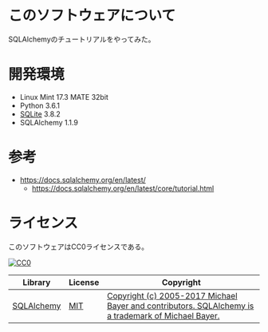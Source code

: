 ﻿# このソフトウェアについて

SQLAlchemyのチュートリアルをやってみた。

# 開発環境

* Linux Mint 17.3 MATE 32bit
* Python 3.6.1
* [SQLite](https://www.sqlite.org/) 3.8.2
* SQLAlchemy 1.1.9

# 参考

* https://docs.sqlalchemy.org/en/latest/
    * https://docs.sqlalchemy.org/en/latest/core/tutorial.html

# ライセンス

このソフトウェアはCC0ライセンスである。

[![CC0](http://i.creativecommons.org/p/zero/1.0/88x31.png "CC0")](http://creativecommons.org/publicdomain/zero/1.0/deed.ja)

Library|License|Copyright
-------|-------|---------
[SQLAlchemy](http://www.sqlalchemy.org/)|[MIT](http://www.opensource.org/licenses/mit-license.php)|[Copyright (c) 2005-2017 Michael Bayer and contributors. SQLAlchemy is a trademark of Michael Bayer.](http://docs.sqlalchemy.org/en/latest/copyright.html)


